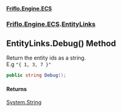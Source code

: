 #### [Friflo.Engine.ECS](index.md 'index')
### [Friflo.Engine.ECS](Friflo.Engine.ECS.md 'Friflo.Engine.ECS').[EntityLinks](EntityLinks.md 'Friflo.Engine.ECS.EntityLinks')

## EntityLinks.Debug() Method

Return the entity ids as a string.<br/>E.g `"{ 1, 3, 7 }"`

```csharp
public string Debug();
```

#### Returns
[System.String](https://docs.microsoft.com/en-us/dotnet/api/System.String 'System.String')